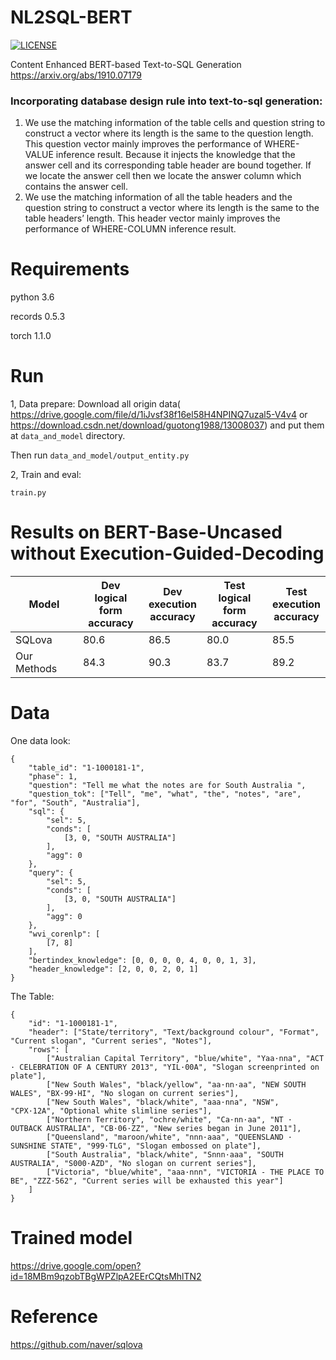 # NL2SQL-BERT

[![LICENSE](https://img.shields.io/badge/license-Anti%20996-blue.svg)](https://github.com/996icu/996.ICU/blob/master/LICENSE)

Content Enhanced BERT-based Text-to-SQL Generation https://arxiv.org/abs/1910.07179

### Incorporating database design rule into text-to-sql generation: 

1. We use the matching information of the table cells and question string to construct a vector where
its length is the same to the question length. This question vector mainly improves the performance
of WHERE-VALUE inference result. Because it injects the knowledge that the answer cell and its
corresponding table header are bound together. If we locate the answer cell then we locate the answer
column which contains the answer cell.
2. We use the matching information of all the table headers and the question string to construct a
vector where its length is the same to the table headers’ length. This header vector mainly improves the
performance of WHERE-COLUMN inference result.

# Requirements

python 3.6

records 0.5.3   

torch 1.1.0   

# Run

1, Data prepare:
Download all origin data( https://drive.google.com/file/d/1iJvsf38f16el58H4NPINQ7uzal5-V4v4 or https://download.csdn.net/download/guotong1988/13008037) and put them at `data_and_model` directory.

Then run
`data_and_model/output_entity.py`

2, Train and eval:

`train.py`

# Results on BERT-Base-Uncased without Execution-Guided-Decoding
| **Model**   | Dev <br />logical form <br />accuracy | Dev<br />execution<br/> accuracy | Test<br /> logical form<br /> accuracy | Test<br /> execution<br /> accuracy |
| ----------- | ------------------------------------- | -------------------------------- | -------------------------------------- | ----------------------------------- |
| SQLova    | 80.6                      | 86.5                  | 80.0                        | 85.5                   |
| Our Methods | 84.3                      | 90.3                | 83.7                      | 89.2 |

# Data
One data look:
```
{
	"table_id": "1-1000181-1",
	"phase": 1,
	"question": "Tell me what the notes are for South Australia ",
	"question_tok": ["Tell", "me", "what", "the", "notes", "are", "for", "South", "Australia"],
	"sql": {
		"sel": 5,
		"conds": [
			[3, 0, "SOUTH AUSTRALIA"]
		],
		"agg": 0
	},
	"query": {
		"sel": 5,
		"conds": [
			[3, 0, "SOUTH AUSTRALIA"]
		],
		"agg": 0
	},
	"wvi_corenlp": [
		[7, 8]
	],
	"bertindex_knowledge": [0, 0, 0, 0, 4, 0, 0, 1, 3],
	"header_knowledge": [2, 0, 0, 2, 0, 1]
}
```
The Table:
```
{
	"id": "1-1000181-1",
	"header": ["State/territory", "Text/background colour", "Format", "Current slogan", "Current series", "Notes"],
	"rows": [
		["Australian Capital Territory", "blue/white", "Yaa·nna", "ACT · CELEBRATION OF A CENTURY 2013", "YIL·00A", "Slogan screenprinted on plate"],
		["New South Wales", "black/yellow", "aa·nn·aa", "NEW SOUTH WALES", "BX·99·HI", "No slogan on current series"],
		["New South Wales", "black/white", "aaa·nna", "NSW", "CPX·12A", "Optional white slimline series"],
		["Northern Territory", "ochre/white", "Ca·nn·aa", "NT · OUTBACK AUSTRALIA", "CB·06·ZZ", "New series began in June 2011"],
		["Queensland", "maroon/white", "nnn·aaa", "QUEENSLAND · SUNSHINE STATE", "999·TLG", "Slogan embossed on plate"],
		["South Australia", "black/white", "Snnn·aaa", "SOUTH AUSTRALIA", "S000·AZD", "No slogan on current series"],
		["Victoria", "blue/white", "aaa·nnn", "VICTORIA - THE PLACE TO BE", "ZZZ·562", "Current series will be exhausted this year"]
	]
}
```

# Trained model

https://drive.google.com/open?id=18MBm9qzobTBgWPZlpA2EErCQtsMhlTN2

# Reference 

https://github.com/naver/sqlova
